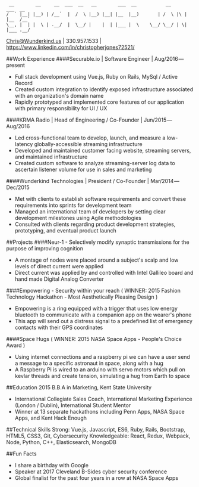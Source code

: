 ```
 __        __     __  ___  __   __        ___  __           __        ___  __  
/  ` |__| |__) | /__`  |  /  \ |__) |__| |__  |__)       | /  \ |\ | |__  /__` 
\__, |  | |  \ | .__/  |  \__/ |    |  | |___ |  \    \__/ \__/ | \| |___ .__/ 

```
                                                                               
Chris@Wunderkind.us | 330.957.1533 | https://www.linkedin.com/in/christopherjones72521/

##Work Experience
####Securable.io | Software Engineer | Aug/2016 — present
- Full stack development using Vue.js, Ruby on Rails, MySql / Active Record
- Created custom integration to identify exposed infrastructure associated with an organization's domain name
- Rapidly prototyped and implemented core features of our application with primary responsibility for UI / UX

####KRMA Radio | Head of Engineering / Co-Founder | Jun/2015 — Aug/2016
- Led cross-functional team to develop, launch, and measure a low-latency globally-accessible streaming infrastructure 
- Developed and maintained customer facing website, streaming servers, and maintained infrastructure
- Created custom software to analyze streaming-server log data to ascertain listener volume for use in sales and marketing

####Wunderkind Technologies | President / Co-Founder | Mar/2014 — Dec/2015 
- Met with clients to establish software requirements and convert these requirements into sprints for development team
- Managed an international team of developers by setting clear development milestones using Agile methodologies
- Consulted with clients regarding product development strategies, prototyping, and eventual product launch


##Projects
####Neur-1 - Selectively modify synaptic transmissions for the purpose of improving cognition
- A montage of nodes were placed around a subject's scalp and low levels of direct current were applied
- Direct current was applied by and controlled with Intel Gallileo board and hand made Digital Analog Converter

####Empowering - Security within your reach ( WINNER: 2015 Fashion Technology Hackathon - Most Aesthetically Pleasing Design )
- Empowering is a ring equipped with a trigger that uses low energy bluetooth to communicate with a companion app on the wearer's phone
- This app will send out a distress signal to a predefined list of emergency contacts with their GPS coordinates

####Space Hugs ( WINNER: 2015 NASA Space Apps - People's Choice Award )
- Using internet connections and a raspberry pi we can have a user send a message to a specific astronaut in space, along with a hug
- A Raspberry Pi is wired to an arduino with servo motors which pull on kevlar threads and create tension, simulating a hug from Earth to space


##Education
2015 B.B.A in Marketing, Kent State University
- International Collegiate Sales Coach, International Marketing Experience (London / Dublin), International Student Mentor
- Winner at 13 separate hackathons including Penn Apps, NASA Space Apps, and Kent Hack Enough


##Technical Skills
Strong: Vue.js, Javascript, ES6, Ruby, Rails, Bootstrap, HTML5, CSS3, Git, Cybersecurity
Knowledgeable: React, Redux, Webpack, Node, Python, C++, Elasticsearch, MongoDB


##Fun Facts
- I share a birthday with Google
- Speaker at 2017 Cleveland B-Sides cyber security conference
- Global finalist for the past four years in a row at NASA Space Apps

